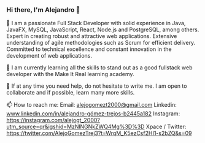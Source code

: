 ### Hi there, I'm Alejandro 👋

🔭 I am a passionate Full Stack Developer with solid experience in Java, JavaFX, MySQL, JavaScript, React, Node.js and PostgreSQL, among others. Expert in creating robust and attractive web applications. Extensive understanding of agile methodologies such as Scrum for efficient delivery. Committed to technical excellence and constant innovation in the development of web applications.

🌱 I am currently learning all the skills to stand out as a good fullstack web developer with the Make It Real learning academy.

💬 If at any time you need help, do not hesitate to write me. I am open to collaborate and if possible, learn many more skills.

📫 How to reach me:
Email: alejogomezt2000@gmail.com
Linkedin: www.linkedin.com/in/alejandro-gómez-trejos-b2445a182
Instagram: https://instagram.com/alejogt_2000?utm_source=qr&igshid=MzNlNGNkZWQ4Mg%3D%3D
Xpace / Twitter: https://twitter.com/AlejoGomezTrej3?t=WrqM_K5ezCsf2HI1-s2bZQ&s=09
